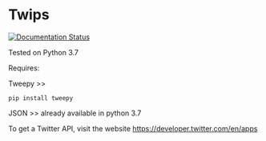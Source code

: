 # Twips
[![Documentation Status](http://img.shields.io/badge/docs-v3.7.0-brightgreen.svg?style=flat)](http://docs.tweepy.org)

Tested on Python 3.7

Requires:

Tweepy >> 

    pip install tweepy

JSON >> already available in python 3.7

To get a Twitter API, visit the website https://developer.twitter.com/en/apps
